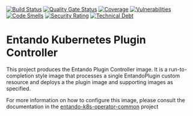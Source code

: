 [![Build Status](https://img.shields.io/endpoint?url=https%3A%2F%2Fstatusbadge-jx.apps.serv.run%2Fentando-k8s-infrastructure%2Fentando-k8s-plugin-controller)](https://github.com/entando-k8s-infrastructure/devops-results/tree/logs/jenkins-x/logs/entando-k8s-infrastructure/entando-k8s-plugin-controller/master)
[![Quality Gate Status](https://sonarcloud.io/api/project_badges/measure?project=entando-k8s-infrastructure_entando-k8s-plugin-controller&metric=alert_status)](https://sonarcloud.io/dashboard?id=entando-k8s-infrastructure_entando-k8s-plugin-controller)
[![Coverage](https://sonarcloud.io/api/project_badges/measure?project=entando-k8s-infrastructure_entando-k8s-plugin-controller&metric=coverage)](https://entando-k8s-infrastructure.github.io/devops-results/entando-k8s-plugin-controller/master/jacoco/index.html)
[![Vulnerabilities](https://sonarcloud.io/api/project_badges/measure?project=entando-k8s-infrastructure_entando-k8s-plugin-controller&metric=vulnerabilities)](https://entando-k8s-infrastructure.github.io/devops-results/entando-k8s-plugin-controller/master/dependency-check-report.html)
[![Code Smells](https://sonarcloud.io/api/project_badges/measure?project=entando-k8s-infrastructure_entando-k8s-plugin-controller&metric=code_smells)](https://sonarcloud.io/dashboard?id=entando-k8s-infrastructure_entando-k8s-plugin-controller)
[![Security Rating](https://sonarcloud.io/api/project_badges/measure?project=entando-k8s-infrastructure_entando-k8s-plugin-controller&metric=security_rating)](https://sonarcloud.io/dashboard?id=entando-k8s-infrastructure_entando-k8s-plugin-controller)
[![Technical Debt](https://sonarcloud.io/api/project_badges/measure?project=entando-k8s-infrastructure_entando-k8s-plugin-controller&metric=sqale_index)](https://sonarcloud.io/dashboard?id=entando-k8s-infrastructure_entando-k8s-plugin-controller)


# Entando Kubernetes Plugin Controller

This project produces the Entando Plugin Controller image. It is a run-to-completion style image
that processes a single EntandoPlugin custom resource and deploys a the plugin image and supporting
images as specified.

For more information on how to configure this image, please consult the documentation in the [entando-k8s-operator-common](https://github.com/entando-k8s-infrastructure/entando-k8s-operator-common) project

